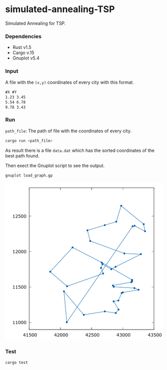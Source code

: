 # simulated-annealing-TSP
Simulated Annealing for TSP.

### Dependencies
* Rust v1.5
* Cargo v.15
* Gnuplot v5.4

### Input 

A file with the `(x,y)` coordinates of every city with this format.

```
#X #Y
1.23 3.45
5.54 6.78
9.78 3.43
```

### Run 

`path_file`: The path of file with the coordinates of every city.

```bash
cargo run <path_file>
```

As result there is a file `data.dat` which has the sorted coordinates of the best path found.

Then exect the Gnuplot script to see the output.

```bash
gnuplot load_graph.gp
```

<div class="col-md-offset">
  <img src="data.png" width="500" height="500">
</div>

### Test

```bash
cargo test
```
